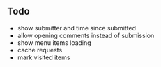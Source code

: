 ## Todo

- show submitter and time since submitted
- allow opening comments instead of submission
- show menu items loading
- cache requests
- mark visited items


